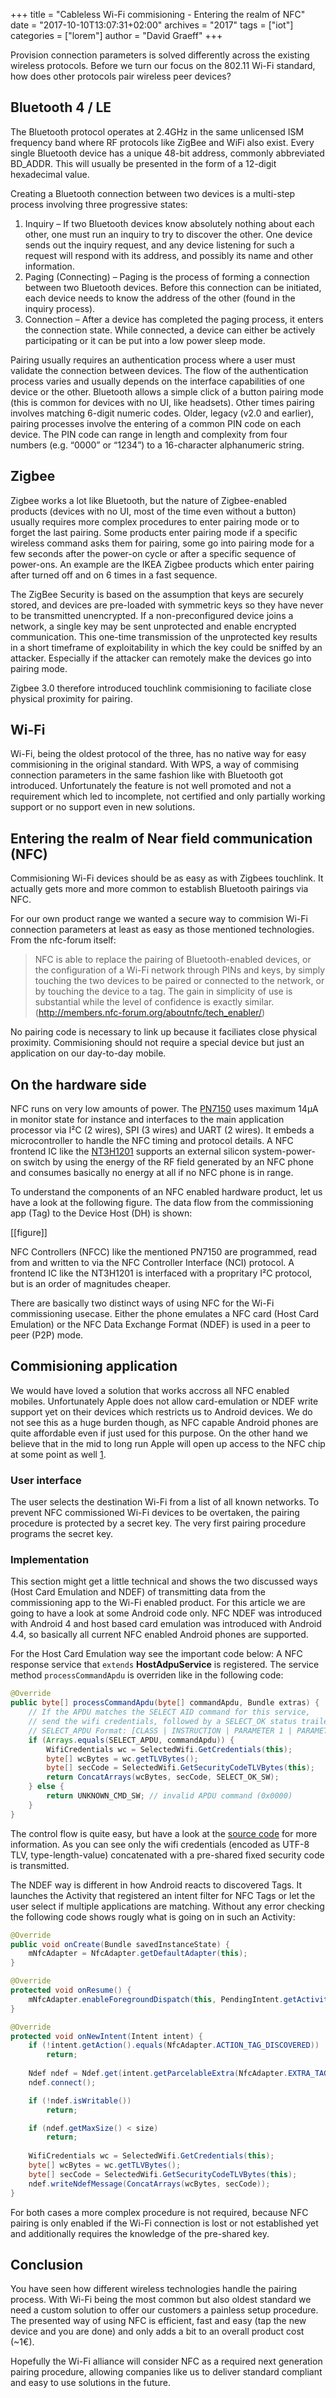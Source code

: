 +++
title = "Cableless Wi-Fi commisioning - Entering the realm of NFC"
date = "2017-10-10T13:07:31+02:00"
archives = "2017"
tags = ["iot"]
categories = ["lorem"]
author = "David Graeff"
+++

Provision connection parameters is solved differently across the existing wireless protocols.
Before we turn our focus on the 802.11 Wi-Fi standard, how does other protocols pair wireless peer devices?
<!--more-->
## Bluetooth 4 / LE

The Bluetooth protocol operates at 2.4GHz in the same unlicensed ISM frequency band where RF protocols like ZigBee and WiFi also exist.
Every single Bluetooth device has a unique 48-bit address, commonly abbreviated BD_ADDR. This will usually be presented in the form of a 12-digit hexadecimal value.

Creating a Bluetooth connection between two devices is a multi-step process involving three progressive states:

1. Inquiry – If two Bluetooth devices know absolutely nothing about each other, one must run an inquiry to try to discover the other. One device sends out the inquiry request, and any device listening for such a request will respond with its address, and possibly its name and other information.
2. Paging (Connecting) – Paging is the process of forming a connection between two Bluetooth devices. Before this connection can be initiated, each device needs to know the address of the other (found in the inquiry process).
3. Connection – After a device has completed the paging process, it enters the connection state. While connected, a device can either be actively participating or it can be put into a low power sleep mode.

Pairing usually requires an authentication process where a user must validate the connection between devices.
The flow of the authentication process varies and usually depends on the interface capabilities of one device or the other.
Bluetooth allows a simple click of a button pairing mode (this is common for devices with no UI, like headsets).
Other times pairing involves matching 6-digit numeric codes.
Older, legacy (v2.0 and earlier), pairing processes involve the entering of a common PIN code on each device.
The PIN code can range in length and complexity from four numbers (e.g. “0000” or “1234”) to a 16-character alphanumeric string.

## Zigbee

Zigbee works a lot like Bluetooth, but the nature of Zigbee-enabled products (devices with no UI, most of the time even without a button) usually requires more complex procedures to enter pairing mode or to forget the last pairing.
Some products enter pairing mode if a specific wireless command asks them for pairing, some go into pairing mode for a few seconds after the power-on cycle or after a specific sequence of power-ons.
An example are the IKEA Zigbee products which enter pairing after turned off and on 6 times in a fast sequence.

The ZigBee Security is based on the assumption that keys are securely stored, and devices are pre-loaded with symmetric keys so they have never to be transmitted unencrypted.
If a non-preconfigured device joins a network, a single key may be sent unprotected and enable encrypted communication.
This one-time transmission of the unprotected key results in a short timeframe of exploitability in which the key could be sniffed by an attacker.
Especially if the attacker can remotely make the devices go into pairing mode.

Zigbee 3.0 therefore introduced touchlink commisioning to faciliate close physical proximity for pairing.

## Wi-Fi

Wi-Fi, being the oldest protocol of the three, has no native way for easy commisioning in the original standard.
With WPS, a way of commising connection parameters in the same fashion like with Bluetooth got introduced.
Unfortunately the feature is not well promoted and not a requirement which led to incomplete, not certified and only partially working support or no support even in new solutions.

## Entering the realm of Near field communication (NFC)

Commisioning Wi-Fi devices should be as easy as with Zigbees touchlink.
It actually gets more and more common to establish Bluetooth pairings via NFC.

For our own product range we wanted a secure way to commision Wi-Fi connection parameters at least as easy as those mentioned technologies. From the nfc-forum itself:

> NFC is able to replace the pairing of Bluetooth-enabled devices, or the configuration of a Wi-Fi network through PINs and keys, by simply touching the two devices to be paired or connected to the network, or by touching the device to a tag. The gain in simplicity of use is substantial while the level of confidence is exactly similar. (http://members.nfc-forum.org/aboutnfc/tech_enabler/)

No pairing code is necessary to link up because it faciliates close physical proximity.
Commisioning should not require a special device but just an application on our day-to-day mobile.

## On the hardware side

NFC runs on very low amounts of power.
The [PN7150](https://www.nxp.com/docs/en/data-sheet/PN7150.pdf) uses maximum 14µA in monitor state for instance and interfaces to the main application processor via I²C (2 wires), SPI (3 wires) and UART (2 wires). It embeds a microcontroller to handle the NFC timing and protocol details. A NFC frontend IC like the [NT3H1201](https://www.mouser.de/datasheet/2/302/NT3H1101_1201-1127167.pdf) supports an external silicon system-power-on switch by using the energy of the RF field generated by an NFC phone and consumes basically no energy at all if no NFC phone is in range.

To understand the components of an NFC enabled hardware product, let us have a look at the following figure. The data flow from the commissioning app (Tag) to the Device Host (DH) is shown:

[[figure]]

NFC Controllers (NFCC) like the mentioned PN7150 are programmed, read from and written to via the NFC Controller Interface (NCI) protocol. A frontend IC like the NT3H1201 is interfaced with a propritary I²C protocol, but is an order of magnitudes cheaper.

There are basically two distinct ways of using NFC for the Wi-Fi commissioning usecase. Either the phone emulates a NFC card (Host Card Emulation) or the NFC Data Exchange Format (NDEF) is used in a peer to peer (P2P) mode.

## Commisioning application

We would have loved a solution that works accross all NFC enabled mobiles.
Unfortunately Apple does not allow card-emulation or NDEF write support yet on their devices which restricts us to Android devices.
We do not see this as a huge burden though, as NFC capable Android phones are quite affordable even if just used for this purpose. On the other hand we believe that in the mid to long run Apple will open up access to the NFC chip at some point as well [1](http://www.idownloadblog.com/2017/06/30/nfcwriter/).

### User interface

The user selects the destination Wi-Fi from a list of all known networks.
To prevent NFC commissioned Wi-Fi devices to be overtaken, the pairing procedure
is protected by a secret key. The very first pairing procedure programs the secret key.

### Implementation

This section might get a little technical and shows the two discussed ways (Host Card Emulation and NDEF) of transmitting data from the commissioning app to the Wi-Fi enabled product. For this article we are going to have a look at some Android code only. NFC NDEF was introduced with Android 4 and host based card emulation was introduced with Android 4.4, so basically all current NFC enabled Android phones are supported.

For the Host Card Emulation way see the important code below:
A NFC response service that `extends` **HostAdpuService** is registered.
The service method `processCommandApdu` is overriden like in the following code:

```java
@Override
public byte[] processCommandApdu(byte[] commandApdu, Bundle extras) {
    // If the APDU matches the SELECT AID command for this service,
    // send the wifi credentials, followed by a SELECT_OK status trailer (0x9000).
    // SELECT_APDU Format: [CLASS | INSTRUCTION | PARAMETER 1 | PARAMETER 2 | LENGTH | DATA]
    if (Arrays.equals(SELECT_APDU, commandApdu)) {
        WifiCredentials wc = SelectedWifi.GetCredentials(this);
        byte[] wcBytes = wc.getTLVBytes();
        byte[] secCode = SelectedWifi.GetSecurityCodeTLVBytes(this);
        return ConcatArrays(wcBytes, secCode, SELECT_OK_SW);
    } else {
        return UNKNOWN_CMD_SW; // invalid APDU command (0x0000)
    }
}
```

The control flow is quite easy, but have a look at the [source code](www.github.com) for more information.
As you can see only the wifi credentials (encoded as UTF-8 TLV, type-length-value) concatenated with a pre-shared fixed security code is transmitted.

The NDEF way is different in how Android reacts to discovered Tags. It launches the Activity that registered an intent filter for NFC Tags or let the user select if multiple applications are matching. Without any error checking the following code shows rougly what is going on in such an Activity:

```java
@Override
public void onCreate(Bundle savedInstanceState) {
    mNfcAdapter = NfcAdapter.getDefaultAdapter(this);
}

@Override
protected void onResume() {
    mNfcAdapter.enableForegroundDispatch(this, PendingIntent.getActivity(this, 0, new Intent(this, getClass()).addFlags(Intent.FLAG_ACTIVITY_SINGLE_TOP), 0), new IntentFilter[] { new IntentFilter(NfcAdapter.ACTION_TAG_DISCOVERED) }, null);
}

@Override
protected void onNewIntent(Intent intent) {
    if (!intent.getAction().equals(NfcAdapter.ACTION_TAG_DISCOVERED))
        return;
        
    Ndef ndef = Ndef.get(intent.getParcelableExtra(NfcAdapter.EXTRA_TAG));
    ndef.connect();

    if (!ndef.isWritable())
        return;

    if (ndef.getMaxSize() < size)
        return;
        
    WifiCredentials wc = SelectedWifi.GetCredentials(this);
    byte[] wcBytes = wc.getTLVBytes();
    byte[] secCode = SelectedWifi.GetSecurityCodeTLVBytes(this);
    ndef.writeNdefMessage(ConcatArrays(wcBytes, secCode));
}
```

For both cases a more complex procedure is not required, because NFC pairing is only enabled if the Wi-Fi connection is lost or not established yet and additionally requires the knowledge of the pre-shared key.

## Conclusion

You have seen how different wireless technologies handle the pairing process. With Wi-Fi being the most common but also oldest standard we need a custom solution to offer our customers a painless setup procedure. The presented way of using NFC is efficient, fast and easy (tap the new device and you are done) and only adds a bit to an overall product cost (~1€).

Hopefully the Wi-Fi alliance will consider NFC as a required next generation pairing procedure, allowing
companies like us to deliver standard compliant and easy to use solutions in the future.


